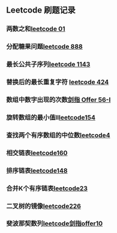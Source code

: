 ## Leetcode 刷题记录
### 两数之和[leetcode 01](https://leetcode-cn.com/problems/two-sum/)
### 分配糖果问题[leetcode 888](https://leetcode-cn.com/problems/fair-candy-swap/)
### 最长公共子序列[leetcode 1143](https://leetcode-cn.com/problems/longest-common-subsequence/)
### 替换后的最长重复字符 [leetcode 424](https://leetcode-cn.com/problems/longest-repeating-character-replacement/)
### 数组中数字出现的次数[剑指 Offer 56-I](https://leetcode-cn.com/problems/shu-zu-zhong-shu-zi-chu-xian-de-ci-shu-lcof/)
### 旋转数组的最小值II[leetcode154](https://leetcode-cn.com/problems/find-minimum-in-rotated-sorted-array-ii/)
### 查找两个有序数组的中位数[leetcode4](https://leetcode-cn.com/submissions/detail/143769492/)
### 相交链表[leetcode160](https://leetcode-cn.com/problems/intersection-of-two-linked-lists/)
### 排序链表[leetcode148](https://leetcode-cn.com/problems/sort-list/)
### 合并K个有序链表[leetcode23](https://leetcode-cn.com/problems/merge-k-sorted-lists/)
### 二叉树的镜像[leetcode226](https://leetcode-cn.com/problems/er-cha-shu-de-jing-xiang-lcof/)
### 斐波那契数列[leetcode剑指offer10](https://leetcode-cn.com/problems/fei-bo-na-qi-shu-lie-lcof/)